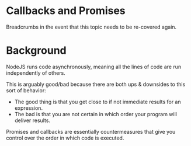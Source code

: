 # Callbacks and Promises

Breadcrumbs in the event that this topic needs to be re-covered again.

# Background

NodeJS runs code asynchronously, meaning all the lines of code are run independently of others.

This is arguably good/bad because there are both ups & downsides to this sort of behavior:

- The good thing is that you get close to if not immediate results for an expression.
- The bad is that you are not certain in which order your program will deliver results.

Promises and callbacks are essentially countermeasures that give you control over the order in which code is executed.
